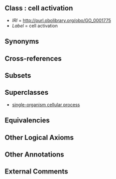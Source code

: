 
## Class : cell activation

 * *IRI* = http://purl.obolibrary.org/obo/GO_0001775
 * *Label* = cell activation

## Synonyms


## Cross-references


## Subsets


## Superclasses

 * [single-organism cellular process](../../GO/63/GO_0044763.md)

## Equivalencies


## Other Logical Axioms


## Other Annotations


## External Comments

